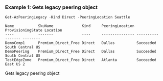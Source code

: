 ### Example 1: Gets legacy peering object
```powershell
Get-AzPeeringLegacy -Kind Direct -PeeringLocation Seattle
```

```output
Name           SkuName             Kind     PeeringLocation ProvisioningState Location
----           -------             ----     --------------- ----------------- --------
DemoComp1      Premium_Direct_Free Direct   Dallas          Succeeded         South Central US
DemoPeering    Premium_Direct_Free Direct   Dallas          Succeeded         South Central US
TestEdgeZone   Premium_Direct_Free Direct   Atlanta         Succeeded         East US 2
```

Gets legacy peering object

